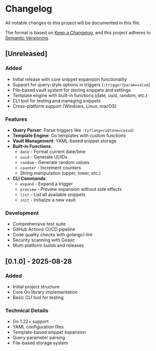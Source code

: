 # Changelog

All notable changes to this project will be documented in this file.

The format is based on [Keep a Changelog](https://keepachangelog.com/en/1.0.0/),
and this project adheres to [Semantic Versioning](https://semver.org/spec/v2.0.0.html).

## [Unreleased]

### Added
- Initial release with core snippet expansion functionality
- Support for query-style options in triggers (`:trigger?param=value`)
- File-based vault system for storing snippets and settings
- Template engine with built-in functions (date, uuid, random, etc.)
- CLI tool for testing and managing snippets
- Cross-platform support (Windows, Linux, macOS)

### Features
- **Query Parser**: Parse triggers like `:ty?lang=vi&tone=casual`
- **Template Engine**: Go templates with custom functions
- **Vault Management**: YAML-based snippet storage
- **Built-in Functions**:
  - `date` - Format current date/time
  - `uuid` - Generate UUIDs
  - `random` - Generate random values
  - `counter` - Increment counters
  - String manipulation (upper, lower, etc.)
- **CLI Commands**:
  - `expand` - Expand a trigger
  - `preview` - Preview expansion without side effects
  - `list` - List all available snippets
  - `init` - Initialize a new vault

### Development
- Comprehensive test suite
- GitHub Actions CI/CD pipeline
- Code quality checks with golangci-lint
- Security scanning with Gosec
- Multi-platform builds and releases

## [0.1.0] - 2025-08-28

### Added
- Initial project structure
- Core Go library implementation
- Basic CLI tool for testing

### Technical Details
- Go 1.22+ support
- YAML configuration files
- Template-based snippet expansion
- Query parameter parsing
- File-based storage system
